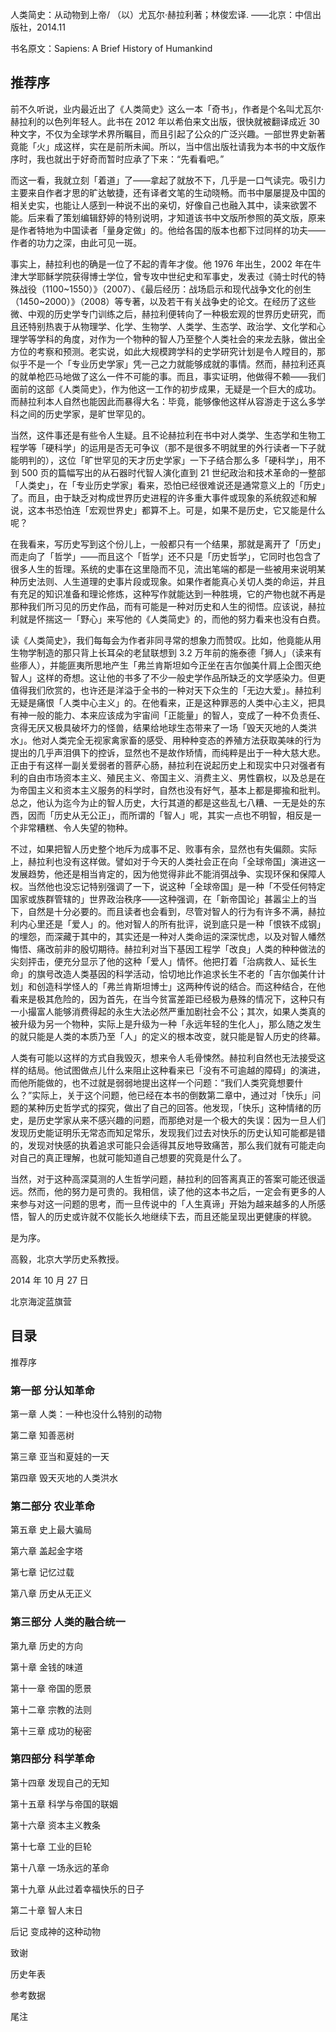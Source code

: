 人类简史：从动物到上帝/ （以）尤瓦尔·赫拉利著；林俊宏译. ——北京：中信出版社，2014.11

书名原文：Sapiens: A Brief History of Humankind

## 推荐序

前不久听说，业内最近出了《人类简史》这么一本「奇书」，作者是个名叫尤瓦尔·赫拉利的以色列年轻人。此书在 2012 年以希伯来文出版，很快就被翻译成近 30 种文字，不仅为全球学术界所瞩目，而且引起了公众的广泛兴趣。一部世界史新著竟能「火」成这样，实在是前所未闻。所以，当中信出版社请我为本书的中文版作序时，我也就出于好奇而暂时应承了下来：“先看看吧。”

而这一看，我就立刻「着道」了——拿起了就放不下，几乎是一口气读完。吸引力主要来自作者才思的旷达敏捷，还有译者文笔的生动晓畅。而书中屡屡提及中国的相关史实，也能让人感到一种说不出的亲切，好像自己也融入其中，读来欲罢不能。后来看了策划编辑舒婷的特别说明，才知道该书中文版所参照的英文版，原来是作者特地为中国读者「量身定做」的。他给各国的版本也都下过同样的功夫——作者的功力之深，由此可见一斑。

事实上，赫拉利也的确是一位了不起的青年才俊。他 1976 年出生，2002 年在牛津大学耶稣学院获得博士学位，曾专攻中世纪史和军事史，发表过《骑士时代的特殊战役（1100~1550）》（2007）、《最后经历：战场启示和现代战争文化的创生（1450~2000）》（2008）等专著，以及若干有关战争史的论文。在经历了这些微、中观的历史学专门训练之后，赫拉利便转向了一种极宏观的世界历史研究，而且还特别热衷于从物理学、化学、生物学、人类学、生态学、政治学、文化学和心理学等学科的角度，对作为一个物种的智人乃至整个人类社会的来龙去脉，做出全方位的考察和预测。老实说，如此大规模跨学科的史学研究计划是令人瞠目的，那似乎不是一个「专业历史学家」凭一己之力就能够成就的事情。然而，赫拉利还真的就单枪匹马地做了这么一件不可能的事。而且，事实证明，他做得不赖——我们面前的这部《人类简史》，作为他这一工作的初步成果，无疑是一个巨大的成功。而赫拉利本人自然也能因此而暴得大名：毕竟，能够像他这样从容游走于这么多学科之间的历史学家，是旷世罕见的。

当然，这件事还是有些令人生疑。且不论赫拉利在书中对人类学、生态学和生物工程学等「硬科学」的运用是否无可争议（那不是很多不明就里的外行读者一下子就能明判的），这位「旷世罕见的天才历史学家」一下子结合那么多「硬科学」，用不到 500 页的篇幅写出的从石器时代智人演化直到 21 世纪政治和技术革命的一整部「人类史」，在「专业历史学家」看来，恐怕已经很难说还是通常意义上的「历史」了。而且，由于缺乏对构成世界历史进程的许多重大事件或现象的系统叙述和解说，这本书恐怕连「宏观世界史」都算不上。可是，如果不是历史，它又能是什么呢？

在我看来，写历史写到这个份儿上，一般都只有一个结果，那就是离开了「历史」而走向了「哲学」——而且这个「哲学」还不只是「历史哲学」，它同时也包含了很多人生的哲理。系统的史事在这里隐而不见，流出笔端的都是一些被用来说明某种历史法则、人生道理的史事片段或现象。如果作者能真心关切人类的命运，并且有充足的知识准备和理论修炼，这种写作就能达到一种胜境，它的产物也就不再是那种我们所习见的历史作品，而有可能是一种对历史和人生的彻悟。应该说，赫拉利就是怀揣这一「野心」来写他的《人类简史》的，而他的努力看来也没有白费。

读《人类简史》，我们每每会为作者非同寻常的想象力而赞叹。比如，他竟能从用生物学制造的那只背上长耳朵的老鼠联想到 3.2 万年前的施泰德「狮人」（读来有些瘆人），并能匪夷所思地产生「弗兰肯斯坦如今正坐在吉尔伽美什肩上企图灭绝智人」这样的奇想。这让他的书多了不少一般史学作品所缺乏的文学感染力。但更值得我们欣赏的，也许还是洋溢于全书的一种对天下众生的「无边大爱」。赫拉利无疑是痛恨「人类中心主义」的。在他看来，正是这种罪恶的人类中心主义，把具有神一般的能力、本来应该成为宇宙间「正能量」的智人，变成了一种不负责任、贪得无厌又极具破坏力的怪兽，结果给地球生态带来了一场「毁天灭地的人类洪水」。他对人类完全无视家禽家畜的感受、用种种变态的养殖方法获取美味的行为提出的几乎声泪俱下的控诉，显然也不是故作矫情，而纯粹是出于一种大慈大悲。正由于有这样一副关爱弱者的菩萨心肠，赫拉利在说起历史上和现实中只对强者有利的自由市场资本主义、殖民主义、帝国主义、消费主义、男性霸权，以及总是在为帝国主义和资本主义服务的科学时，自然也没有好气，基本上都是揶揄和批判。总之，他认为迄今为止的智人历史，大行其道的都是这些乱七八糟、一无是处的东西，因而「历史从无公正」，而所谓的「智人」呢，其实一点也不明智，相反是一个非常糟糕、令人失望的物种。

不过，如果把智人历史整个地斥为成事不足、败事有余，显然也有失偏颇。实际上，赫拉利也没有这样做。譬如对于今天的人类社会正在向「全球帝国」演进这一发展趋势，他还是相当肯定的，因为他觉得非此不能消弭战争、实现环保和保障人权。当然他也没忘记特别强调了一下，说这种「全球帝国」是一种「不受任何特定国家或族群管辖的」世界政治秩序——这种强调，在「新帝国论」甚嚣尘上的当下，自然是十分必要的。而且读者也会看到，尽管对智人的行为有许多不满，赫拉利内心里还是「爱人」的。他对智人的所有批评，说到底只是一种「恨铁不成钢」的埋怨，而深藏于其中的，其实还是一种对人类命运的深深忧虑，以及对智人幡然悔悟、痛改前非的殷切期待。赫拉利对当下基因工程学「改良」人类的种种做法的尖刻抨击，便充分显示了他的这种「爱人」情怀。他把打着「治病救人、延长生命」的旗号改造人类基因的科学活动，恰切地比作追求长生不老的「吉尔伽美什计划」和创造科学怪人的「弗兰肯斯坦博士」这两种传说的结合。而这种结合，在他看来是极其危险的，因为首先，在当今贫富差距已经极为悬殊的情况下，这种只有一小撮富人能够消费得起的永生大法必然严重加剧社会不公；其次，如果人类真的被升级为另一个物种，实际上是升级为一种「永远年轻的生化人」，那么随之发生的就只能是人类的本质乃至「人」的定义的根本改变，就只能是智人历史的终幕。

人类有可能以这样的方式自我毁灭，想来令人毛骨悚然。赫拉利自然也无法接受这样的结局。他试图做点儿什么来阻止这种看来已「没有不可逾越的障碍」的演进，而他所能做的，也不过就是弱弱地提出这样一个问题：“我们人类究竟想要什么？”实际上，关于这个问题，他已经在本书的倒数第二章中，通过对「快乐」问题的某种历史哲学式的探究，做出了自己的回答。他发现，「快乐」这种情绪的历史，是历史学家从来不感兴趣的问题，而那绝对是一个极大的失误：因为一旦人们发现历史能证明乐无常态而知足常乐，发现我们过去对快乐的历史认知可能都是错的，发现对快感的执着追求可能只会适得其反地导致痛苦，那么我们就有可能走向对自己的真正理解，也就可能知道自己想要的究竟是什么了。

当然，对于这种高深莫测的人生哲学问题，赫拉利的回答离真正的答案可能还很遥远。然而，他的努力是可贵的。我相信，读了他的这本书之后，一定会有更多的人来参与对这一问题的思考，而一旦传说中的「人生真谛」开始为越来越多的人所感悟，智人的历史或许就不仅能长久地继续下去，而且还能呈现出更健康的样貌。

是为序。

高毅，北京大学历史系教授。

2014 年 10 月 27 日

北京海淀蓝旗营

## 目录

推荐序

### 第一部 分认知革命

第一章 人类：一种也没什么特别的动物

第二章 知善恶树

第三章 亚当和夏娃的一天

第四章 毁天灭地的人类洪水

### 第二部分 农业革命

第五章 史上最大骗局

第六章 盖起金字塔

第七章 记忆过载

第八章 历史从无正义

### 第三部分 人类的融合统一

第九章 历史的方向

第十章 金钱的味道

第十一章 帝国的愿景

第十二章 宗教的法则

第十三章 成功的秘密

### 第四部分 科学革命

第十四章 发现自己的无知

第十五章 科学与帝国的联姻

第十六章 资本主义教条

第十七章 工业的巨轮

第十八章 一场永远的革命

第十九章 从此过着幸福快乐的日子

第二十章 智人末日

后记 变成神的这种动物

致谢

历史年表

参考数据

尾注


